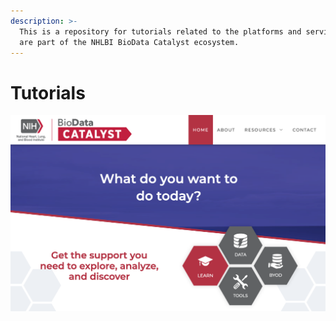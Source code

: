 ```yaml
---
description: >-
  This is a repository for tutorials related to the platforms and services that
  are part of the NHLBI BioData Catalyst ecosystem.
---
```


# Tutorials



![](.gitbook/assets/biodata-catalyst-website.png)

